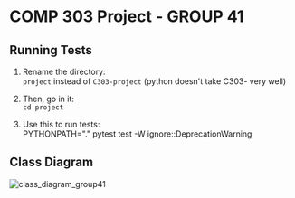 # COMP 303 Project - GROUP 41

## Running Tests
1. Rename the directory:  
   `project` instead of `C303-project` (python doesn't take C303- very well)

2. Then, go in it:  
   `cd project`

3. Use this to run tests:  
   PYTHONPATH="." pytest test -W ignore::DeprecationWarning

## Class Diagram
![class_diagram_group41](https://github.com/user-attachments/assets/becec196-9fb2-4cf3-b64a-f5cc3f23730f)
